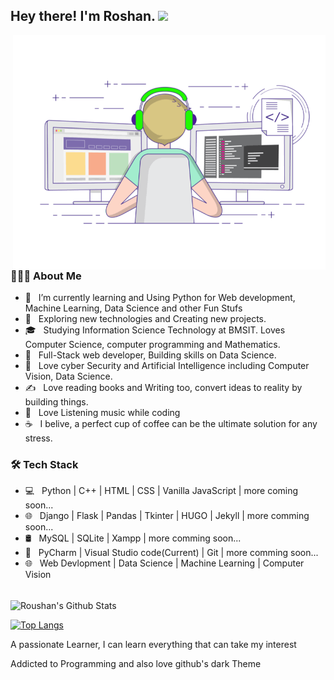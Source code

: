 
        
<h2> Hey there! I'm Roshan. <img src="https://github.com/roushanagarwalla/roushanagarwalla/master/Hi.gif" width="25"></h2>
<img align="right" alt="GIF" src="https://raw.githubusercontent.com/roushanagarwalla/roushanagarwalla/master/gif3.gif" width="500"/>

<h3> 👨🏻‍💻 About Me </h3>

- 🔭 &nbsp; I’m currently learning and Using Python for Web development, Machine Learning, Data Science and other Fun Stufs
- 🤔 &nbsp; Exploring new technologies and Creating new projects.
- 🎓 &nbsp; Studying Information Science Technology at BMSIT. Loves Computer Science, computer programming and Mathematics.
- 💼 &nbsp; Full-Stack web developer, Building skills on Data Science.
- 🌱 &nbsp; Love cyber Security and Artificial Intelligence including Computer Vision, Data Science.
- ✍️ &nbsp; Love reading books and Writing too, convert ideas to reality by building things.
- 🤔 &nbsp; Love Listening music while coding 
- ☕ &nbsp; I belive, a perfect cup of coffee can be the ultimate solution for any stress.

<h3>🛠 Tech Stack</h3>

- 💻 &nbsp; Python | C++ | HTML | CSS | Vanilla JavaScript | more coming soon...   
- 🌐 &nbsp; Django | Flask | Pandas | Tkinter | HUGO | Jekyll | more comming soon... 
- 🛢 &nbsp; MySQL | SQLite | Xampp | more comming soon...
- 🔧 &nbsp; PyCharm | Visual Studio code(Current) | Git | more comming soon... 
- 🌐 &nbsp; Web Devlopment | Data Science | Machine Learning | Computer Vision
<br>

<!-- ![Roushan's Github Stats](https://github-readme-stats.vercel.app/api?username=roushanagarwallak&show_icons=true&title_color=fff&icon_color=79ff97&text_color=9f9f9f&bg_color=151515) -->
<img align="center" src="https://github-readme-stats.vercel.app/api?username=roushanagarwalla&include_all_commits=true&count_private=true&show_icons=true&line_height=20&title_color=7A7ADB&icon_color=2234AE&text_color=D3D3D3&bg_color=0,000000,130F40" alt="Roushan's Github Stats">

</br>


[![Top Langs](https://github-readme-stats.vercel.app/api/top-langs/?username=roushanagarwalla&layout=compact&text_color=daf7dc&bg_color=151515)](https://github.com/roushanagarwalla/github-readme-stats)

<p> A passionate Learner, I can learn everything that can take my interest</p>
<p> Addicted to Programming and also love github's dark Theme</p> 
